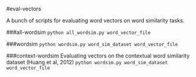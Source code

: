 #eval-vectors

A bunch of scripts for evaluating word vectors on word similarity tasks.

###all-wordsim
```python all_wordsim.py word_vector_file```

###wordsim
```python wordsim.py word_sim_dataset word_vector_file```

###context-wordsim
Evaluating vectors on the contextual word similarity dataset (Huang et al, 2012)
```python wordsim.py word_sim_dataset word_vector_file```

